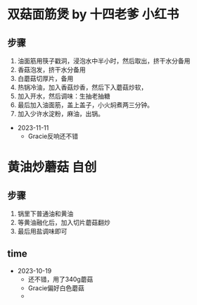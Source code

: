 # 双菇面筋煲 by 十四老爹 小红书

## 步骤
1. 油面筋用筷子戳洞，浸泡水中半小时，然后取出，挤干水分备用
2. 香菇泡发，挤干水分备用
3. 白蘑菇切厚片，备用
4. 热锅冷油，加入香菇炒香，然后下入蘑菇炒软，
5. 加入开水，然后调味：生抽老抽糖
6. 最后加入油面筋，盖上盖子，小火焖煮两三分钟。
7. 加入少许水淀粉，麻油，出锅。

- 2023-11-11
  - Gracie反响还不错


# 黄油炒蘑菇 自创

## 步骤
1. 锅里下普通油和黄油
2. 等黄油融化后，加入切片蘑菇翻炒
3. 最后用盐调味即可

## time 
- 2023-10-19
  - 还不错，用了340g蘑菇
  - Gracie偏好白色蘑菇
  -  